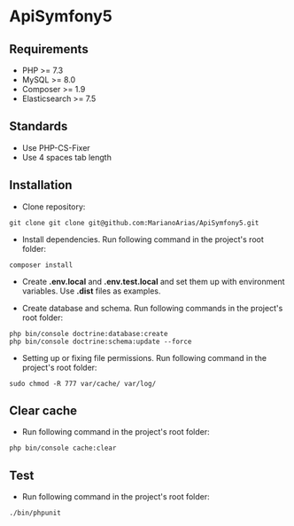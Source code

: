 # ApiSymfony5


## Requirements 
* PHP >= 7.3
* MySQL >= 8.0
* Composer >= 1.9
* Elasticsearch >= 7.5


## Standards 
* Use PHP-CS-Fixer
* Use 4 spaces tab length


## Installation 
* Clone repository:
```
git clone git clone git@github.com:MarianoArias/ApiSymfony5.git
```

* Install dependencies. Run following command in the project's root folder:
```
composer install
```

* Create **.env.local** and **.env.test.local** and set them up with environment variables. 
Use **.dist** files as examples.

* Create database and schema. Run following commands in the project's root folder:
```
php bin/console doctrine:database:create
php bin/console doctrine:schema:update --force
```

* Setting up or fixing file permissions. Run following command in the project's root folder:
```
sudo chmod -R 777 var/cache/ var/log/
```


## Clear cache 
* Run following command in the project's root folder:
```
php bin/console cache:clear
```


## Test 
* Run following command in the project's root folder:
```
./bin/phpunit
```